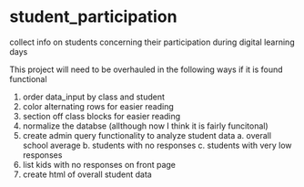 # student_participation
collect info on students concerning their participation during digital learning days

This project will need to be overhauled in the following ways if it is found functional
  1. order data_input by class and student
  2. color alternating rows for easier reading
  3. section off class blocks for easier reading
  4. normalize the databse (allthough now I think it is fairly funcitonal)
  5. create admin query functionality to analyze student data
    a. overall school average
    b. students with no responses
    c. students with very low responses
  6. list kids with no responses on front page
  7. create html of overall student data
